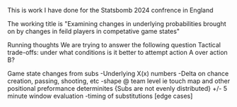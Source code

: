 This is work I have done for the Statsbomb 2024 confrence in England 

The working title is "Examining changes in underlying probabilities brought on by changes in feild players in competative game states"

Running thoughts
We are trying to answer the following question
Tactical trade-offs: under what conditions is it better to attempt action A over action B? 


Game state changes from subs
	-Underlying X(x) numbers 
	-Delta on chance creation, passing, shooting, etc
	-shape @ team level ie touch map and other positional preformance determinites
	{Subs are not evenly distributed} +/- 5 minute window evaluation 
-timing of substitutions [edge cases]
